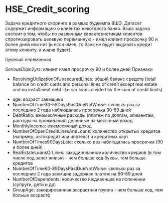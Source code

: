 # HSE_Credit_scoring

Задача кредитного скоринга в рамках будкемпа ВШЭ.
Датасет содержит информацию о клиентах некоторого банка. Ваша задача состоит в том, чтобы по различным характеристикам клиентов спрогнозировать целевую переменную - имел клиент просрочку 90 и более дней или нет (и если имел, то банк не будет выдавать кредит этому клиенту, а иначе будет).

Целевая переменная

*SeriousDlqin2yrs*: клиент имел просрочку 90 и более дней
Признаки

- RevolvingUtilizationOfUnsecuredLines: общий баланс средств (total balance on credit cards and personal lines of credit except real estate and no installment debt
like car loans divided by the sum of credit limits)

* age: возраст заемщика
* NumberOfTime30-59DaysPastDueNotWorse: сколько раз за последние 2 года наблюдалась просрочка 30-59 дней
* DebtRatio: ежемесячные расходы (платеж по долгам, алиментам, расходы на проживания) деленные на месячный доход
* MonthlyIncome: ежемесячный доход
* NumberOfOpenCreditLinesAndLoans: количество открытых кредитов (напрмер, автокредит или ипотека) и кредитных карт
* NumberOfTimes90DaysLate: сколько раз наблюдалась просрочка (90 и более дней)
* RealEstateLoansOrLines: закодированное количество кредиов (в том числе под залог жилья) - чем больше код буквы, тем больше кредитов
* NumberOfTime60-89DaysPastDueNotWorse: сколько раз за последние 2 года заемщик задержал платеж на 60-89 дней
* NumberOfDependents: количество иждивенцев на попечении (супруги, дети и др)
* GroupAge: закодированная возрастная группа - чем больше код, тем больше возрастф
